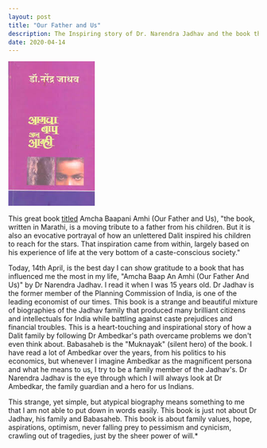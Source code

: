 ```yaml
---
layout: post
title: "Our Father and Us"
description: The Inspiring story of Dr. Narendra Jadhav and the book that influenced me the most.  
date: 2020-04-14
---
```


![Our Father And We](https://github.com/AbhiK24/abhik24.github.io/blob/master/our%20father%20and%20we.jpeg?raw=true)

This great book [titled](https://www.indiatoday.in/magazine/society-the-arts/books/story/19951031-a-book-on-how-an-unlettered-dalit-inspired-his-children-to-excel-in-life-wins-wide-acclaim-806808-1995-10-31) Amcha Baapani Amhi (Our Father and Us), "the book, written in Marathi, is a moving tribute to a father from his children. But it is also an evocative portrayal of how an unlettered Dalit inspired his children to reach for the stars. That inspiration came from within, largely based on his experience of life at the very bottom of a caste-conscious society."

Today, 14th April, is the best day I can show gratitude to a book that has influenced me the most in my life, "Amcha Baap An Amhi (Our Father And Us)" by Dr Narendra Jadhav. I read it when I was 15 years old.  Dr Jadhav is the former member of the Planning Commission of India, is one of the leading economist of our times. This book is a strange and beautiful mixture of biographies of the Jadhav family that produced many brilliant citizens and intellectuals for India while battling against caste prejudices and financial troubles. This is a heart-touching and inspirational story of how a Dalit family by following Dr Ambedkar's path overcame problems we don't even think about. Babasaheb is the "Muknayak" (silent hero) of the book. I have read a lot of Ambedkar over the years, from his politics to his economics, but whenever I imagine Ambedkar as the magnificent persona and what he means to us, I try to be a family member of the Jadhav's. 
Dr Narendra Jadhav is the eye through which I will always look at Dr Ambedkar, the family guardian and a hero for us Indians.

This strange, yet simple, but atypical biography means something to me that I am not able to put down in words easily. This book is just not about Dr Jadhav, his family and Babasaheb. This book is about family values, hope, aspirations, optimism, never falling prey to pessimism and cynicism, crawling out of tragedies, just by the sheer power of will.*
